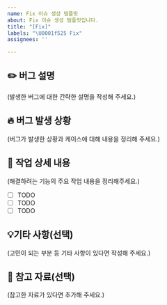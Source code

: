 ```yaml
---
name: Fix 이슈 생성 템플릿
about: Fix 이슈 생성 템플릿입니다.
title: "[Fix]"
labels: "\U0001f525 Fix"
assignees: ''

---
```


## ✏️ 버그 설명
(발생한 버그에 대한 간략한 설명을 작성해 주세요.)

## 🔥 버그 발생 상황
(버그가 발생한 상황과 케이스에 대해 내용을 정리해 주세요.)

## 📝 작업 상세 내용
(해결하려는 기능의 주요 작업 내용을 정리해주세요.)
- [ ] TODO
- [ ] TODO
- [ ] TODO

## 💡기타 사항(선택)
(고민이 되는 부분 등 기타 사항이 있다면 작성해 주세요.)

## 🔗 참고 자료(선택)
(참고한 자료가 있다면 추가해 주세요.)
